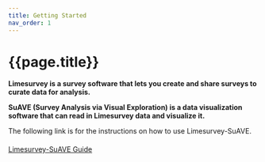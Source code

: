 ```yaml
---
title: Getting Started
nav_order: 1
---
```


# {{page.title}}

**Limesurvey is a survey software that lets you create and share surveys to curate data for analysis.**

**SuAVE (Survey Analysis via Visual Exploration) is a data visualization software that can read in Limesurvey data and visualize it.**

The following link is for the instructions on how to use Limesurvey-SuAVE.

<div class="button-container" style="display: flex; align-items: center;margin-top: 20px;">
   <div class="arrow-container">
      <div class="button green">
         <a href="https://suave-ucsd.github.io/limesurvey_documentation/step-by-step_layout.html">Limesurvey-SuAVE Guide</a>
      </div>
   </div>
</div>

